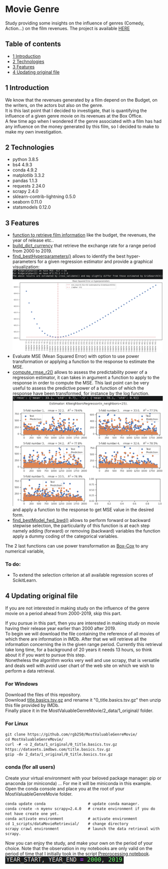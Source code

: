 # Movie Genre
Study providing some insights on the influence of genres (Comedy, Action...) on the film 
revenues.
The project is available [HERE](1_scripts/2_descriptiveStats.ipynb)

## Table of contents
* [1 Introduction](#1_introduction)
* [2 Technologies](#2_technologies)
* [3 Features](#3_features)
* [4 Updating original file](#4_updating)

## 1 Introduction <a id="1_introduction"></a>
We know that the revenues generated by a film depend on the Budget, on the writers, on the
actors but also on the genre.</br>
It is this last point that I decided to investigate, that is quantifying the influence of
a given genre movie on its revenues at the Box Office.</br>
A few time ago when I wondered if the genre associated with a film has had any influence
on the money generated by this film, so I decided to make to make my own investigation. 

## 2 Technologies <a id="2_technologies"></a>
- python 3.8.5
- bs4 4.9.3
- conda 4.9.2
- matplotlib 3.3.2
- pandas 1.1.3
- requests 2.24.0
- scrapy 2.4.0
- sklearn-contrib-lightning 0.5.0
- seaborn 0.11.0
- statsmodels 0.12.0


## 3 Features <a id="3_features"></a>
- [function to retrieve film information](1_scripts/dataMovieRetrieval/dataMovieRetrieval/spiders/retrivial_spider.py#L32) like the budget, the revenues, the year of release  etc..
- [build_dict_currency](1_scripts/preprocessingFunctions.py#L108)
that retrieve the exchange rate for a range period from 2000 to 2019. 
- [find_bestHyperparameters()](1_scripts/analyticalFunctions.py#L270)
allows to identify the best hyper-parameters for a given regression estimator and provide
a graphical visualization:
![1_graph__find_bestHyperparameters](./3_images/1_find_bestHyperparameters.png)
- Evaluate MSE (Mean Squared Error) with option to use power transformation or applying
a function to the response to estimate the MSE.
- [compute_rmse_r2()](1_scripts/analyticalFunctions.py#L739) allows to
assess the predictability power of a regression estimator, it can takes in argument a 
function to apply to the response in order to compute the MSE. This last point can be very
useful to assess the predictive power of a function of which the response have been
transformed, for instance by the log function.
![2_graph__compute_rmse_r2](./3_images/2_compute_rmse_r2.png)
 and apply a function to the response to get MSE value in the desired form. 
- [find_bestModel_fwd_bwd()](1_scripts/analyticalFunctions.py#L505)
allows to perform forward or backward stepwise selection, the particularity of this 
function is at each step namely adding (forward) or removing (backward) variables the 
function apply a dummy coding of the categorical variables.

The 2 last functions can use power transformation as [Box-Cox](https://en.wikipedia.org/wiki/Power_transform#Box%E2%80%93Cox_transformation) to any numerical variable,

### To do:
- To extend the selection criterion at all available regression scores of ScikitLearn.



##  4 Updating original file <a id="4_updating"></a>
If you are not interested in making study on the influence of the genre movie on a period
ahead from 2000-2019, skip this part.

If you pursue in this part, then you are interested in making study on movie having their 
release year earlier than 2000 after 2019.</br>
To begin we will download the file containing the reference of all movies of which there 
are information in IMDb. After that we will retrieve all the information concerning the 
 in the given range period. Currently this retrieval take long time, for a 
background of 20 years it needs 13 hours, so think about it if you want to pursue this
step.</br>
Nonetheless the algorithm works very well and use scrapy, that is versatile and deals well
with  avoid user chart of the web site on which we wish to perform a data retrieval.

### For Windows  
Download the files of this repository.</br>
Download  [title.basics.tsv.gz](#https://datasets.imdbws.com/title.basics.tsv.gz) 
and rename it "0_title.basics.tsv.gz" then unzip this file provided by IMDb. </br>
Finally place it in the MostValuableGenreMovie/2_data/1_original/ folder.

### For Linux
```shell
git clone https://github.com/rgb250/MostValuableGenreMovie/
cd MostValuableGenreMovie/
curl -# -o 2_data/1_original/0_title.basics.tsv.gz https://datasets.imdbws.com/title.basics.tsv.gz
gzip -dv 2_data/1_original/0_title.basics.tsv.gz
```

### conda (for all users)
Create your virtual environment with your beloved package manager: pip or anaconda (or 
miniconda) ...
For me it will be miniconda in this example.</br>
Open the conda console and place you at the root of your MostValuableGenreMovie folder. 

``` shell
conda update conda                   # update conda manager.
conda create -n myenv scrapy=2.4.0   # create environment if you do not have create one yet.
conda activate environment           # activate environment
cd 1_scripts/dataMovieRetrievial/    # change directory
scrapy crawl environment             # launch the data retrieval with scrapy.
```

Now you can enjoy the study, and make your own on the period of your choice.
Note that the observation in my notebooks are only valid on the period of time that I 
initially took in the script [Preprocessing notebook](1_scripts/1_preprocessing.ipynb).
![range_period](./3_images/3_range_period.png)
